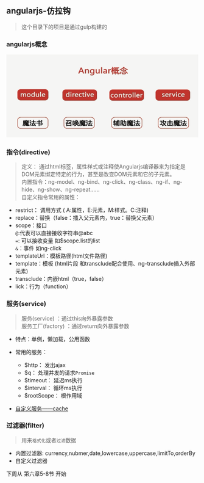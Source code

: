 ## angularjs-仿拉钩


> 这个目录下的项目是通过gulp构建的

### angularjs概念

<img src="other/angularjs概念.png" alt="angularjs概念">

### 指令(directive)
 
>定义： 通过html标签，属性样式或注释使Angularjs编译器来为指定是DOM元素绑定特定的行为，甚至是改变DOM元素和它的子元素。  
>内置指令：ng-model、ng-bind、ng-click、ng-class、ng-if、ng-hide、ng-show、ng-repeat……  
>自定义指令常用的属性： 

- restrict： 调用方式 ( A:属性，E:元素，M:样式。C:注释)
- replace：替换（false：插入父元素内，true：替换父元素）
- scope：接口  
	`@`:代表可以直接接收字符串@abc  
	`=`: 可以接收变量 如$scope.list的list  
	`&`：事件 如ng-click  
- templateUrl：模板路径(html文件路径)
- template：模板 (html片段 和transclude配合使用、ng-transclude插入外部元素)
- transclude：内嵌html（true，false）
- lick：行为（function）

### 服务(service)

> 服务(service) ：通过this向外暴露参数   
> 服务工厂(factory) ：通过return向外暴露参数

* 特点：单例，懒加载，公用函数
* 常用的服务：
	- $http： 发出ajax
	- $q： 处理并发的请求`Promise`
	- $timeout： 延迟ms执行
	- $interval： 循环ms执行
	- $rootScope： 根作用域
	
* [自定义服务——cache](script/services/cache.js)

### 过滤器(filter)

> 用来`格式化`或者`过滤`数据

* 内置过滤器: currency,nubmer,date,lowercase,uppercase,limitTo,orderBy
* 自定义过滤器

下周从 第六章5-8节 开始